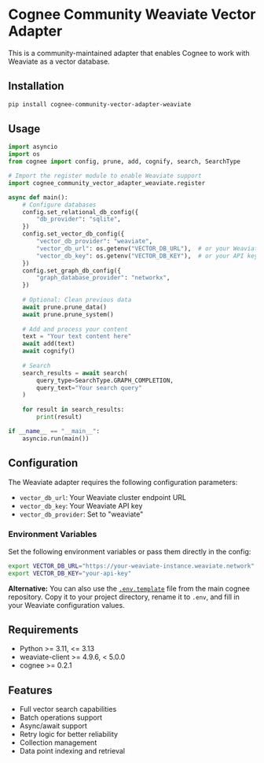 # Cognee Community Weaviate Vector Adapter

This is a community-maintained adapter that enables Cognee to work with Weaviate as a vector database.

## Installation

```bash
pip install cognee-community-vector-adapter-weaviate
```

## Usage

```python
import asyncio
import os
from cognee import config, prune, add, cognify, search, SearchType

# Import the register module to enable Weaviate support
import cognee_community_vector_adapter_weaviate.register

async def main():
    # Configure databases
    config.set_relational_db_config({
        "db_provider": "sqlite",
    })
    config.set_vector_db_config({
        "vector_db_provider": "weaviate",
        "vector_db_url": os.getenv("VECTOR_DB_URL"),  # or your Weaviate URL
        "vector_db_key": os.getenv("VECTOR_DB_KEY"),  # or your API key
    })
    config.set_graph_db_config({
        "graph_database_provider": "networkx",
    })
    
    # Optional: Clean previous data
    await prune.prune_data()
    await prune.prune_system()
    
    # Add and process your content
    text = "Your text content here"
    await add(text)
    await cognify()
    
    # Search
    search_results = await search(
        query_type=SearchType.GRAPH_COMPLETION,
        query_text="Your search query"
    )
    
    for result in search_results:
        print(result)

if __name__ == "__main__":
    asyncio.run(main())
```

## Configuration

The Weaviate adapter requires the following configuration parameters:

- `vector_db_url`: Your Weaviate cluster endpoint URL
- `vector_db_key`: Your Weaviate API key
- `vector_db_provider`: Set to "weaviate"

### Environment Variables

Set the following environment variables or pass them directly in the config:

```bash
export VECTOR_DB_URL="https://your-weaviate-instance.weaviate.network"
export VECTOR_DB_KEY="your-api-key"
```

**Alternative:** You can also use the [`.env.template`](https://github.com/topoteretes/cognee/blob/main/.env.template) file from the main cognee repository. Copy it to your project directory, rename it to `.env`, and fill in your Weaviate configuration values.

## Requirements

- Python >= 3.11, <= 3.13
- weaviate-client >= 4.9.6, < 5.0.0
- cognee >= 0.2.1

## Features

- Full vector search capabilities
- Batch operations support
- Async/await support
- Retry logic for better reliability
- Collection management
- Data point indexing and retrieval 